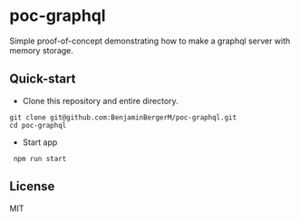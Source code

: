 # poc-graphql
Simple proof-of-concept demonstrating how to make a graphql server with memory storage.

## Quick-start

- Clone this repository and entire directory.
```
git clone git@github.com:BenjaminBergerM/poc-graphql.git
cd poc-graphql
```
- Start app
```
 npm run start
```

## License
MIT